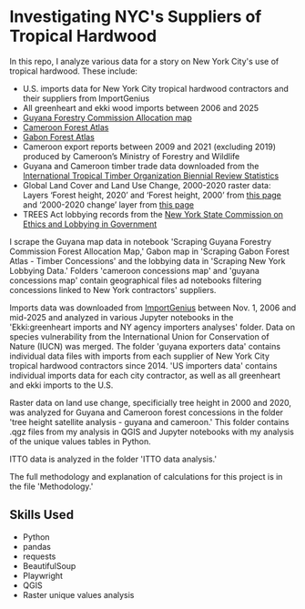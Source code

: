 # Investigating NYC's Suppliers of Tropical Hardwood

In this repo, I analyze various data for a story on New York City's use of tropical hardwood. These include:
- U.S. imports data for New York City tropical hardwood contractors and their suppliers from ImportGenius
- All greenheart and ekki wood imports between 2006 and 2025
- [Guyana Forestry Commission Allocation map](https://cadasta.maps.arcgis.com/apps/webappviewer/index.html?id=e543e1d1d8f04bc29e16b448cd0beb76)
- [Cameroon Forest Atlas](https://data-minfof.opendata.arcgis.com/search?groupIds=c710d96159e14e79934236191bc61121)
- [Gabon Forest Atlas](https://gab.forest-atlas.org/pages/maps)
- Cameroon export reports between 2009 and 2021 (excluding 2019) produced by Cameroon’s Ministry of Forestry and Wildlife
- Guyana and Cameroon timber trade data downloaded from the [International Tropical Timber Organization Biennial Review Statistics](https://www.itto.int/biennal_review/)
- Global Land Cover and Land Use Change, 2000-2020 raster data: Layers ‘Forest height, 2020’ and ‘Forest height, 2000’ from [this page](https://glad.umd.edu/dataset/GLCLUC2020) and ‘2000-2020 change’ layer from [this page](https://storage.googleapis.com/earthenginepartners-hansen/GLCLU2000-2020/v2/download.html)
- TREES Act lobbying records from the [New York State Commission on Ethics and Lobbying in Government](https://reports.ethics.ny.gov/publicquery)

I scrape the Guyana map data in notebook 'Scraping Guyana Forestry Commission Forest Allocation Map,' Gabon map in 'Scraping Gabon Forest Atlas - Timber Concessions' and the lobbying data in 'Scraping New York Lobbying Data.' Folders 'cameroon concessions map' and 'guyana concessions map' contain geographical files ad notebooks filtering concessions linked to New York contractors' suppliers.

Imports data was downloaded from [ImportGenius](https://www.importgenius.com/) between Nov. 1, 2006 and mid-2025 and analyzed in various Jupyter notebooks in the 'Ekki:greenheart imports and NY agency importers analyses' folder. Data on species vulnerability from the International Union for Conservation of Nature (IUCN) was merged. The folder 'guyana exporters data' contains individual data files with imports from each supplier of New York City tropical hardwood contractors since 2014. 'US importers data' contains individual imports data for each city contractor, as well as all greenheart and ekki imports to the U.S. 

Raster data on land use change, specificially tree height in 2000 and 2020, was analyzed for Guyana and Cameroon forest concessions in the folder 'tree height satellite analysis - guyana and cameroon.' This folder contains .qgz files from my analysis in QGIS and Jupyter notebooks with my analysis of the unique values tables in Python. 

ITTO data is analyzed in the folder 'ITTO data analysis.'

The full methodology and explanation of calculations for this project is in the file 'Methodology.'

## Skills Used
- Python
- pandas
- requests
- BeautifulSoup
- Playwright
- QGIS
- Raster unique values analysis



